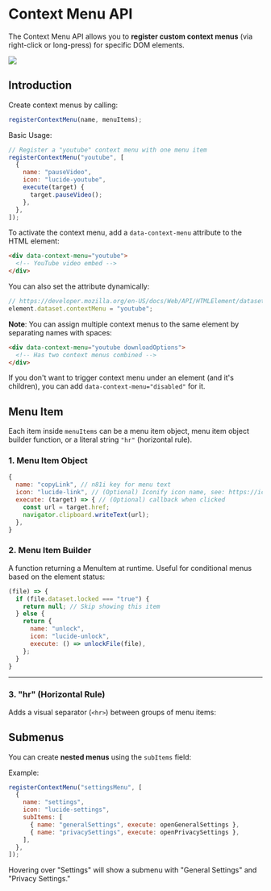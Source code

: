 # Context Menu API

The Context Menu API allows you to **register custom context menus** (via right-click or long-press) for specific DOM elements.

![](/img/context-menu-api/context_menu.webp)

## Introduction

Create context menus by calling:

```javascript
registerContextMenu(name, menuItems);
```

Basic Usage:

```javascript
// Register a "youtube" context menu with one menu item
registerContextMenu("youtube", [
  {
    name: "pauseVideo",
    icon: "lucide-youtube",
    execute(target) {
      target.pauseVideo();
    },
  },
]);
```

To activate the context menu, add a `data-context-menu` attribute to the HTML element:

```html
<div data-context-menu="youtube">
  <!-- YouTube video embed -->
</div>
```

You can also set the attribute dynamically:

```javascript
// https://developer.mozilla.org/en-US/docs/Web/API/HTMLElement/dataset
element.dataset.contextMenu = "youtube";
```

**Note**: You can assign multiple context menus to the same element by separating names with spaces:

```html
<div data-context-menu="youtube downloadOptions">
  <!-- Has two context menus combined -->
</div>
```

If you don't want to trigger context menu under an element (and it's children), you can add `data-context-menu="disabled"` for it.

## Menu Item

Each item inside `menuItems` can be a menu item object, menu item object builder function, or a literal string `"hr"` (horizontal rule).

### 1. Menu Item Object

```javascript
{
  name: "copyLink", // n81i key for menu text
  icon: "lucide-link", // (Optional) Iconify icon name, see: https://icon-sets.iconify.design/
  execute: (target) => { // (Optional) callback when clicked
    const url = target.href;
    navigator.clipboard.writeText(url);
  },
}
```

### 2. Menu Item Builder

A function returning a MenuItem at runtime.
Useful for conditional menus based on the element status:

```javascript
(file) => {
  if (file.dataset.locked === "true") {
    return null; // Skip showing this item
  } else {
    return {
      name: "unlock",
      icon: "lucide-unlock",
      execute: () => unlockFile(file),
    };
  }
}
```

---

### 3. "hr" (Horizontal Rule)

Adds a visual separator (`<hr>`) between groups of menu items:

## Submenus

You can create **nested menus** using the `subItems` field:

Example:

```javascript
registerContextMenu("settingsMenu", [
  {
    name: "settings",
    icon: "lucide-settings",
    subItems: [
      { name: "generalSettings", execute: openGeneralSettings },
      { name: "privacySettings", execute: openPrivacySettings },
    ],
  },
]);
```

Hovering over "Settings" will show a submenu with "General Settings" and "Privacy Settings."
